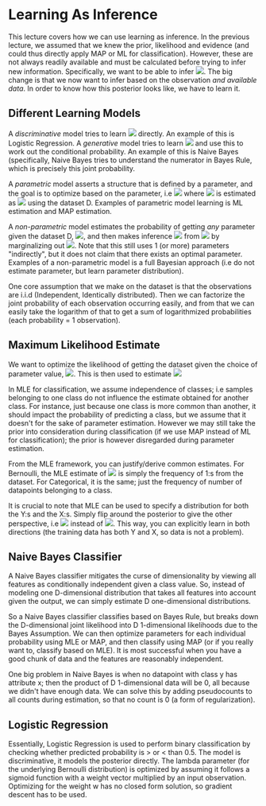 # Learning As Inference
This lecture covers how we can use learning as inference. In the previous lecture, we assumed that we knew the prior, 
likelihood and evidence (and could thus directly apply MAP or ML for classification). However, these are not always 
readily available and must be calculated before trying to infer new information. Specifically, we want to be able to infer
<img src="https://render.githubusercontent.com/render/math?math=Pr(y|x,D)">. The big change is that we now want to 
infer based on the observation *and available data*. In order to know how this posterior looks like, we have to learn 
it.

## Different Learning Models
A *discriminative* model tries to learn 
<img src="https://render.githubusercontent.com/render/math?math=Pr(y|x,D)">
directly. An example of this is Logistic Regression. A *generative* model tries to learn 
<img src="https://render.githubusercontent.com/render/math?math=Pr(y,x|D)">
and use this to work out the conditional probability. An example of this is Naive Bayes (specifically, Naive Bayes tries
to understand the numerator in Bayes Rule, which is precisely this joint probability.

A *parametric* model asserts a structure that is defined by a parameter, and the goal is to optimize based on the 
parameter, i.e 
<img src="https://render.githubusercontent.com/render/math?math=Pr(y|x,\theta)"> 
where 
<img src="https://render.githubusercontent.com/render/math?math=\theta">
is estimated as 
<img src="https://render.githubusercontent.com/render/math?math=\hat{\theta}">
using the dataset D. Examples of parametric model learning is ML estimation and MAP estimation.

A *non-parametric* model estimates the probability of getting *any* parameter given the dataset D, 
<img src="https://render.githubusercontent.com/render/math?math=Pr(\theta|D)">,
and then makes inference <img src="https://render.githubusercontent.com/render/math?math=Pr(y|x,D)">
from 
<img src="https://render.githubusercontent.com/render/math?math=Pr(y|x,\theta,D)Pr(\theta|D)">
by marginalizing out <img src="https://render.githubusercontent.com/render/math?math=\theta">. Note that this still 
uses 1 (or more) parameters "indirectly", but it does not claim that there exists an optimal parameter. Examples 
of a non-parametric model is a full Bayesian approach (i.e do not estimate parameter, but learn parameter distribution).

One core assumption that we make on the dataset is that the observations are i.i.d (Independent, Identically distributed).
Then we can factorize the joint probability of each observation occurring easily, and from that we can easily take the 
logarithm of that to get a sum of logarithmized probabilities (each probability = 1 observation).

## Maximum Likelihood Estimate
We want to optimize the likelihood of getting the dataset given the choice of parameter value, 
<img src="https://render.githubusercontent.com/render/math?math=\theta_{ML}=arg\ max\ P(D|\theta)">.
This is then used to estimate <img src="https://render.githubusercontent.com/render/math?math=Pr(y|x,D)\approx Pr(y|x,\theta_{ML})">

In MLE for classification, we assume independence of classes; i.e samples belonging to one class do not influence the estimate 
obtained for another class. For instance, just because one class is more common than another, it should impact the probability 
of predicting a class, but we assume that it doesn't for the sake of parameter estimation. However we may still take the 
prior into consideration during classification (if we use MAP instead of ML for classification); the prior is however disregarded during parameter estimation.

From the MLE framework, you can justify/derive common estimates. For Bernoulli, the MLE estimate of 
<img src="https://render.githubusercontent.com/render/math?math=\lambda">
is simply the frequency of 1:s from the dataset. For Categorical, it is the same; just the frequency of 
number of datapoints belonging to a class.

It is crucial to note that MLE can be used to specify a distribution for both the Y:s and the X:s. Simply flip around 
the posterior to give the other perspective, i.e
<img src="https://render.githubusercontent.com/render/math?math=Pr(x|y,\theta)">
instead of 
<img src="https://render.githubusercontent.com/render/math?math=Pr(y|x,\theta)">.
This way, you can explicitly learn in both directions (the training data has both Y and X, so data is not a problem).

## Naive Bayes Classifier
A Naive Bayes classifier mitigates the curse of dimensionality by viewing all features as conditionally independent given 
a class value. So, instead of modeling one D-dimensional distribution that takes all features into account given the 
output, we can simply estimate D one-dimensional distributions.

So a Naive Bayes classifier classifies based on Bayes Rule, but breaks down the D-dimensional joint likelihood into 
D 1-dimensional likelihoods due to the Bayes Assumption. We can then optimize parameters for each individual probability
using MLE or MAP, and then classify using MAP (or if you really want to, classify based on MLE). It is most successful 
when you have a good chunk of data and the features are reasonably independent.

One big problem in Naive Bayes is when no datapoint with class y has attribute x; then the product of D 1-dimensional 
data will be 0, all because we didn't have enough data. We can solve this by adding pseudocounts to all counts during 
estimation, so that no count is 0 (a form of regularization).

## Logistic Regression
Essentially, Logistic Regression is used to perform binary classification by checking whether predicted probability
is > or < than 0.5. The model is discriminative, it models the posterior directly. The lambda parameter (for the
underlying Bernoulli distribution) is optimized by assuming it follows a sigmoid function with a weight vector multiplied 
by an input observation. Optimizing for the weight w has no closed form solution, so gradient descent has to be used.
